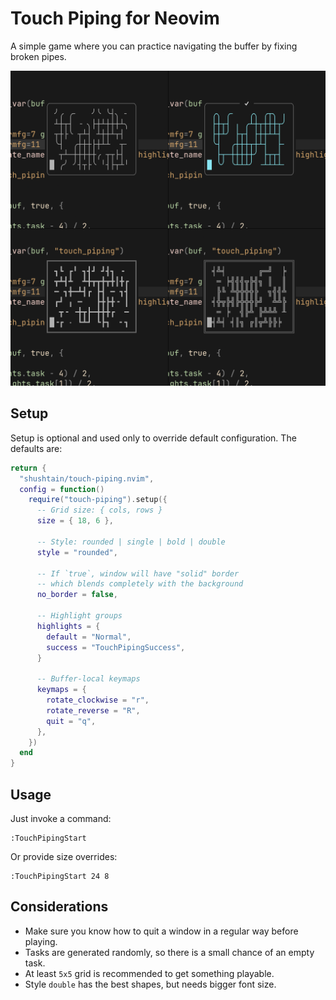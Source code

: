 # Touch Piping for Neovim

A simple game where you can practice navigating the buffer by fixing broken pipes.

![Example](https://raw.githubusercontent.com/shushtain/touch-piping.nvim/refs/heads/main/example.png)

## Setup

Setup is optional and used only to override default configuration. The defaults are:

```lua
return {
  "shushtain/touch-piping.nvim",
  config = function()
    require("touch-piping").setup({
      -- Grid size: { cols, rows }
      size = { 18, 6 },

      -- Style: rounded | single | bold | double
      style = "rounded",

      -- If `true`, window will have "solid" border
      -- which blends completely with the background
      no_border = false,

      -- Highlight groups
      highlights = {
        default = "Normal",
        success = "TouchPipingSuccess",
      }

      -- Buffer-local keymaps
      keymaps = {
        rotate_clockwise = "r",
        rotate_reverse = "R",
        quit = "q",
      },
    })
  end
}
```

## Usage

Just invoke a command:

```vim
:TouchPipingStart
```

Or provide size overrides:

```vim
:TouchPipingStart 24 8
```

## Considerations

- Make sure you know how to quit a window in a regular way before playing.
- Tasks are generated randomly, so there is a small chance of an empty task.
- At least `5x5` grid is recommended to get something playable.
- Style `double` has the best shapes, but needs bigger font size.
